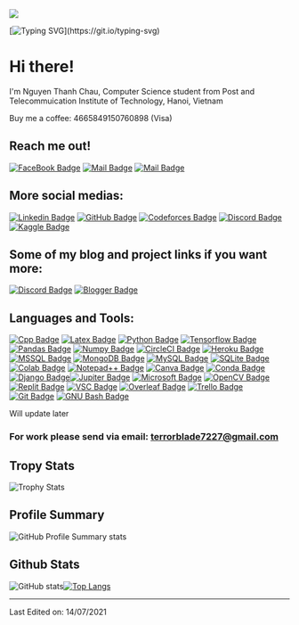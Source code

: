 <!-- <img src="https://user-images.githubusercontent.com/1303154/88677602-1635ba80-d120-11ea-84d8-d263ba5fc3c0.gif" width="28px" alt="hi"> -->

<img src="https://codeforces.com/predownloaded/b8/12/b812e5325fbb8245a0fabf3214b1e185d55b1bf4.png">

[![Typing SVG](https://readme-typing-svg.herokuapp.com?size=22&color=7BF7DB&background=FFFFFF00&lines=From+Hanoi+with+a+little+wind.;The+21th+night+of+September.)](https://git.io/typing-svg)

# Hi there!

I'm Nguyen Thanh Chau, Computer Science student from Post and Telecommuication Institute of Technology, Hanoi, Vietnam

Buy me a coffee: 4665849150760898 (Visa)

## Reach me out!

[![FaceBook Badge](https://img.shields.io/badge/-terrorblade72-0e76a8?style=flat&labelColor=0e76a8&logo=facebook&logoColor=white)](https://www.facebook.com/terrorblade72/) [![Mail Badge](https://img.shields.io/badge/-@thanhchauns2-e84393?style=flat&labelColor=e84393&logo=instagram&logoColor=white)](https://www.instagram.com/thanhchauns2/) [![Mail Badge](https://img.shields.io/badge/-terrorblade72-c0392b?style=flat&labelColor=c0392b&logo=gmail&logoColor=white)](mailto:terrorblade7227@gmail.com)

## More social medias:

[![Linkedin Badge](https://img.shields.io/badge/LinkedIn-0077B5?style=for-the-badge&logo=linkedin&logoColor=white)](https://www.linkedin.com/in/chau-nguyen-thanh-b87224206) [![GitHub Badge](https://img.shields.io/badge/GitHub-100000?style=for-the-badge&logo=github&logoColor=white)](https://github.com/thanhchauns2) [![Codeforces Badge](https://camo.githubusercontent.com/192b05ae3de2f0d8d73c7b32767d36a88a4706a5eed3b3e139b6aa49da16731e/68747470733a2f2f696d672e736869656c64732e696f2f62616467652f436f6465666f726365732d3434356639643f7374796c653d666f722d7468652d6261646765266c6f676f3d436f6465666f72636573266c6f676f436f6c6f723d7768697465)](https://codeforces.com/profile/thanhchauns2) [![Discord Badge](https://img.shields.io/badge/Discord-5865F2?style=for-the-badge&logo=discord&logoColor=white)](https://discordapp.com/users/736425067105353858) [![Kaggle Badge](https://img.shields.io/badge/Kaggle-20BEFF?style=for-the-badge&logo=Kaggle&logoColor=white)](https://www.kaggle.com/chaunguyenthanh) 

## Some of my blog and project links if you want more:

[![Discord Badge](https://img.shields.io/badge/Discord-5865F2?style=for-the-badge&logo=discord&logoColor=white)](https://discordbotlist.com/bots/nymphosic) [![Blogger Badge](https://img.shields.io/badge/Blogger-FF5722?style=for-the-badge&logo=blogger&logoColor=white)](https://motvaidongcodemoingay.blogspot.com)

## Languages and Tools:

[![Cpp Badge](https://img.shields.io/badge/C%2B%2B-00599C?style=for-the-badge&logo=c%2B%2B&logoColor=white)](https://github.com/thanhchauns2) [![Latex Badge](https://img.shields.io/badge/LaTeX-47A141?style=for-the-badge&logo=LaTeX&logoColor=white)](https://github.com/thanhchauns2) [![Python Badge](https://img.shields.io/badge/Python-FFD43B?style=for-the-badge&logo=python&logoColor=blue)](https://github.com/thanhchauns2) [![Tensorflow Badge](https://img.shields.io/badge/TensorFlow-FF6F00?style=for-the-badge&logo=TensorFlow&logoColor=white)](https://github.com/thanhchauns2) [![Pandas Badge](https://img.shields.io/badge/Pandas-2C2D72?style=for-the-badge&logo=pandas&logoColor=white)](https://github.com/thanhchauns2) [![Numpy Badge](https://img.shields.io/badge/Numpy-777BB4?style=for-the-badge&logo=numpy&logoColor=white)](https://github.com/thanhchauns2) [![CircleCI Badge](https://img.shields.io/badge/circleci-343434?style=for-the-badge&logo=circleci&logoColor=white)](https://github.com/thanhchauns2) [![Heroku Badge](https://img.shields.io/badge/Heroku-430098?style=for-the-badge&logo=heroku&logoColor=white)](https://github.com/thanhchauns2) [![MSSQL Badge](https://img.shields.io/badge/Microsoft%20SQL%20Server-CC2927?style=for-the-badge&logo=microsoft%20sql%20server&logoColor=white)](https://github.com/thanhchauns2) [![MongoDB Badge](https://img.shields.io/badge/MongoDB-4EA94B?style=for-the-badge&logo=mongodb&logoColor=white)](https://github.com/thanhchauns2) [![MySQL Badge](https://img.shields.io/badge/MySQL-005C84?style=for-the-badge&logo=mysql&logoColor=white)](https://github.com/thanhchauns2) [![SQLite Badge](https://img.shields.io/badge/SQLite-07405E?style=for-the-badge&logo=sqlite&logoColor=white)](https://github.com/thanhchauns2) [![Colab Badge](https://img.shields.io/badge/Colab-F9AB00?style=for-the-badge&logo=googlecolab&color=525252)](https://github.com/thanhchauns2) [![Notepad++ Badge](https://img.shields.io/badge/Notepad++-90E59A.svg?style=for-the-badge&logo=notepad%2B%2B&logoColor=black)](https://github.com/thanhchauns2) [![Canva Badge](https://img.shields.io/badge/Canva-%2300C4CC.svg?&style=for-the-badge&logo=Canva&logoColor=white)](https://github.com/thanhchauns2) [![Conda Badge](https://img.shields.io/badge/conda-342B029.svg?&style=for-the-badge&logo=anaconda&logoColor=white)](https://github.com/thanhchauns2) [![Django Badge](https://img.shields.io/badge/Django-092E20?style=for-the-badge&logo=django&logoColor=green)](https://github.com/thanhchauns2)[![Jupiter Badge](https://img.shields.io/badge/Jupyter-F37626.svg?&style=for-the-badge&logo=Jupyter&logoColor=white)](https://github.com/thanhchauns2) [![Microsoft Badge](https://img.shields.io/badge/Microsoft-666666?style=for-the-badge&logo=microsoft&logoColor=white)](https://github.com/thanhchauns2) [![OpenCV Badge](https://img.shields.io/badge/OpenCV-27338e?style=for-the-badge&logo=OpenCV&logoColor=white)](https://github.com/thanhchauns2) [![Replit Badge](https://img.shields.io/badge/replit-667881?style=for-the-badge&logo=replit&logoColor=white)](https://github.com/thanhchauns2) [![VSC Badge](https://img.shields.io/badge/Visual_Studio_Code-0078D4?style=for-the-badge&logo=visual%20studio%20code&logoColor=white)](https://github.com/thanhchauns2) [![Overleaf Badge](https://img.shields.io/badge/Overleaf-47A141?style=for-the-badge&logo=Overleaf&logoColor=white)](https://github.com/thanhchauns2) [![Trello Badge](https://img.shields.io/badge/Trello-0052CC?style=for-the-badge&logo=trello&logoColor=white)](https://github.com/thanhchauns2) [![Git Badge](https://img.shields.io/badge/GIT-E44C30?style=for-the-badge&logo=git&logoColor=white)](https://github.com/thanhchauns2) [![GNU Bash Badge](https://img.shields.io/badge/GNU%20Bash-4EAA25?style=for-the-badge&logo=GNU%20Bash&logoColor=white)](https://github.com/thanhchauns2)

Will update later

### For work please send via email: terrorblade7227@gmail.com

## Tropy Stats

![Trophy Stats](https://github-profile-trophy.vercel.app/?username=thanhchauns2&theme=radical)

## Profile Summary

![GitHub Profile Summary stats](https://github-profile-summary-cards.vercel.app/api/cards/profile-details?username=thanhchauns2&theme=radical&show_icons=true)

## Github Stats

![GitHub stats](https://github-readme-stats.vercel.app/api?username=thanhchauns2&theme=radical&show_icons=true)[![Top Langs](https://github-readme-stats.vercel.app/api/top-langs/?username=thanhchauns2&layout=compact&theme=radical&show_icons=true)](https://github.com/anuraghazra/github-readme-stats)

<!-- - 🔭 I’m currently working as a `contest author`, and a `freelancing developer`.
- 🌱 I’m currently learning `NLP` and `Computer Vision`.
- 👯 I’m looking to collaborate on several projects, mainly python, which is just about everything. DM me if you're interested.
- 💬 Ask me about anything you want, if i have time.
- 😄 Pronouns: First time? -->

<!-- ## 📈 Github Stats

<!-- https://github.com/anuraghazra/github-readme-stats -->
<!-- <details>
  <summary>📊 GitHub Profile Stats</summary>
  <br/>
  <a href="https://github.com/thanhchauns2/github-readme-stats"><img alt="Nguyen Thanh Chau's Github Stats" src="https://github-readme-stats.vercel.app/api?username=thanhchauns2&show_icons=true&count_private=true&hide=" /></a>
</details>

<details> 
  <summary>💻 Most used languages</summary>
  <br/>
  <a href="https://github.com/thanhchauns2/github-readme-stats"><img alt="Nguyen Thanh Chau's Top Languages" src="https://github-readme-stats.vercel.app/api/top-langs/?username=thanhchauns2&langs_count=10&layout=compact#" /></a>
  <br/>
  <b>Note:</b> This chart is only a metric of which languages my public code on GitHub consists of and does not reflect my experience or skill level.
</details> -->

-----
<!-- Credits: [Thanhchauns2](https://github.com/thanhchauns2) -->

Last Edited on: 14/07/2021
